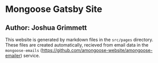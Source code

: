 # Mongoose Gatsby Site

## Author: Joshua Grimmett

This website is generated by markdown files in the `src/pages` directory. These files are created automatically, recieved from email data in the `mongoose-emails` (https://github.com/amongoose-website/amongoose-emailer) service.
